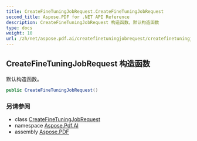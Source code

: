 ```yaml
---
title: CreateFineTuningJobRequest.CreateFineTuningJobRequest
second_title: Aspose.PDF for .NET API Reference
description: CreateFineTuningJobRequest 构造函数。默认构造函数
type: docs
weight: 10
url: /zh/net/aspose.pdf.ai/createfinetuningjobrequest/createfinetuningjobrequest/
---
```

## CreateFineTuningJobRequest 构造函数

默认构造函数。

```csharp
public CreateFineTuningJobRequest()
```

### 另请参阅

* class [CreateFineTuningJobRequest](../)
* namespace [Aspose.Pdf.AI](../../../aspose.pdf.ai/)
* assembly [Aspose.PDF](../../../)